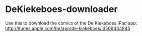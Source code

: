 DeKiekeboes-downloader
======================

Use this to download the comics of the De Kiekeboes iPad app: http://itunes.apple.com/be/app/de-kiekeboes/id509444845